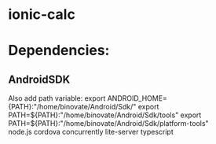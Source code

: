 # ionic-calc

Dependencies:
=============
AndroidSDK
----------
Also add path variable:
export ANDROID_HOME={PATH}:"/home/binovate/Android/Sdk/"
export PATH=${PATH}:"/home/binovate/Android/Sdk/tools"
export PATH=${PATH}:"/home/binovate/Android/Sdk/platform-tools"
<br>
node.js
cordova
concurrently
lite-server
typescript
